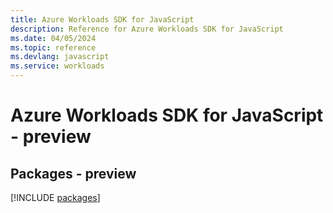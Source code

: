 ```yaml
---
title: Azure Workloads SDK for JavaScript
description: Reference for Azure Workloads SDK for JavaScript
ms.date: 04/05/2024
ms.topic: reference
ms.devlang: javascript
ms.service: workloads
---
```

# Azure Workloads SDK for JavaScript - preview
## Packages - preview
[!INCLUDE [packages](workloads-index.md)]